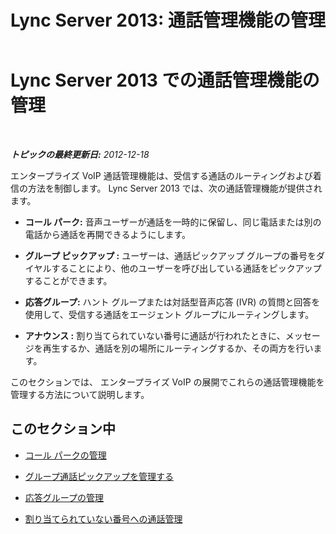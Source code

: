 ﻿---
title: 'Lync Server 2013: 通話管理機能の管理'
TOCTitle: 通話管理機能の管理
ms:assetid: c1261140-7a17-4bb2-9823-aa2cf307067c
ms:mtpsurl: https://technet.microsoft.com/ja-jp/library/JJ721872(v=OCS.15)
ms:contentKeyID: 49887129
ms.date: 05/19/2016
mtps_version: v=OCS.15
ms.translationtype: HT
---

# Lync Server 2013 での通話管理機能の管理

 

_**トピックの最終更新日:** 2012-12-18_

エンタープライズ VoIP 通話管理機能は、受信する通話のルーティングおよび着信の方法を制御します。 Lync Server 2013 では、次の通話管理機能が提供されます。

  - **コール パーク:** 音声ユーザーが通話を一時的に保留し、同じ電話または別の電話から通話を再開できるようにします。

  - **グループ ピックアップ :** ユーザーは、通話ピックアップ グループの番号をダイヤルすることにより、他のユーザーを呼び出している通話をピックアップすることができます。

  - **応答グループ:** ハント グループまたは対話型音声応答 (IVR) の質問と回答を使用して、受信する通話をエージェント グループにルーティングします。

  - **アナウンス :** 割り当てられていない番号に通話が行われたときに、メッセージを再生するか、通話を別の場所にルーティングするか、その両方を行います。

このセクションでは、 エンタープライズ VoIP の展開でこれらの通話管理機能を管理する方法について説明します。

## このセクション中

  - [コール パークの管理](lync-server-2013-managing-call-park.md)

  - [グループ通話ピックアップを管理する](lync-server-2013-managing-group-call-pickup.md)

  - [応答グループの管理](lync-server-2013-managing-response-groups.md)

  - [割り当てられていない番号への通話管理](lync-server-2013-managing-calls-to-unassigned-numbers.md)

